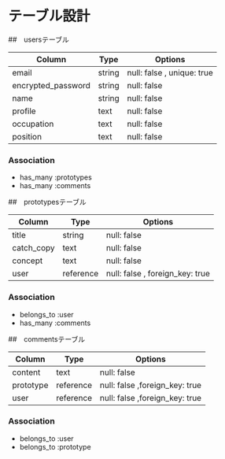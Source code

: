 # テーブル設計

##　usersテーブル

| Column             | Type   | Options                   |
| ------------------ | ------ | --------------------------|
| email              | string | null: false , unique: true|
| encrypted_password | string | null: false               |
| name               | string | null: false               |
| profile            | text   | null: false               |
| occupation         | text   | null: false               |
| position           | text   | null: false               |

### Association
- has_many :prototypes
- has_many :comments

##　prototypesテーブル

| Column             | Type    | Options                         |
| ------------------ | ------- | --------------------------------|
| title              | string  | null: false                     |
| catch_copy         | text    | null: false                     |
| concept            | text    | null: false                     |
| user               |reference| null: false , foreign_key: true |

### Association
- belongs_to :user
- has_many :comments


##　commentsテーブル

| Column             | Type    | Options                        |
| ------------------ | ------- | -------------------------------|
| content            | text    | null: false                    |
| prototype          |reference| null: false ,foreign_key: true |
| user               |reference| null: false ,foreign_key: true |

### Association
- belongs_to :user
- belongs_to :prototype
